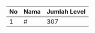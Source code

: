 | No | Nama            | Jumlah Level |
|----|-----------------|--------------|
| 1  | #    |    307        |
